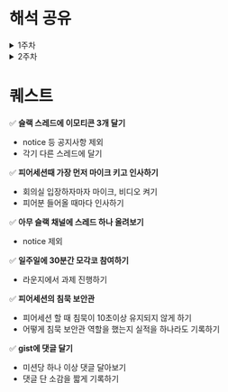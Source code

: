 # 해석 공유
<details>
        <summary>1주차</summary>
        <details>
            <summary>J132_서정범</summary>
            <p>
                개발자 원칙 01. 덕업 일치를 넘어서 중에서 도전 정신에 관련된 설명에 많은 감명을 받았습니다.
            </p>
            <p>
                이전부터 안정적인 것을 추구하고, 새로운 변화에 다소 거부감이 있었던 저는 사실 개발자라는 직업과는 맞지 않다고 생각을 자주 했습니다.
            </p>
            <p>
                하지만, 해당 책의 p.39에서도 나오듯이 <code>개발자는 그 자신이 생산 시설의 일부</code>인 특징을 가지고 있기에 이 진로를 선택했던 것입니다. 자신의 노력이 실력으로 이어지고 그것이 곧 성과로 이어진다는 특징은 저에게 매력적이었지만 개발자는 변화를 무서워하지 않고, 새로운 길을 개척해 나가는 것을 통해 성장의 기회를 잡아야 한다고 생각했습니다.
            </p>
            <p>
                이 때문에 거부감이 들어도 새로운 것에 도전해보는 노력을 계속해서 해왔고 그 과정은 쉽지 않았습니다. 이 책의 첫장의 필자는 도전하는 것에 두려움을 느끼기 보다 변화하는 것을 냉정하게 분석하고 적응하며 새로운 길을 개척하는 과정을 통해 성장해왔다고 설명을 해주었습니다.
            </p>
            <p>
                이것은 변화하기 위해 지금까지 노력해온 저에게 올바른 길을 걷고 있다고 말해주는 듯 했습니다.
            </p>
        </details>
        <details>
            <summary>J183_이석규</summary>
            <p>
                <strong>어떤 구절이 가장 인상깊었고, 이유가 무엇인가요?</strong>
            </p>
            <p>
                프로페셔널 커뮤니티를 조성하는 것을, 생산적인 동반자 관계를
            </p>
            <p>
                최근 혼자 프로그래밍 하는 것이 아니라 팀을 꾸려 하나의 목표(product)를 두고 같이 개발하다 보니, 좋은 사람들이 옆에 있는 것만으로도 좋은 시너지가 나는 것을 느꼈습니다.
            </p>
            <p>
                공동의 목표를 위해 노력하는 방법은 달랐지만, 개성 넘쳤고 배울 점이 많았습니다.
            </p>
            <p>
                <strong>부스트캠프에서 책 내용과 비슷한 경험을 해본적이 있나요?</strong>
            </p>
            <p>
                매일 11시 피어 리뷰를 하며 코드 리뷰 외에도 공부하는 방법, 목적, 마인드세팅등에 대해 이야기를 나누면서 외롭지 않았습니다.
            </p>
            <p>
                <strong>그 외 내가 해석한 내용을 나눕니다.</strong>
            </p>
            <p>
                최근 1달의 기한을 둔 대회를 진행하면서 애자일 방법의 중요성을 느꼈습니다. 어떻게 보면 형식의 애자일을 경험한 것 뿐일 수도 있지만, 급하게 변하는 목표와 방향성, 요구사항들에 맞추기 위해, 최소 단위로 작업을 구분하고 빠르게 최소기능을 완성시켜 피드백을 받고, 서로 피드백 하고, 발전해나가는 과정이 효율적이었다고 생각합니다.
            </p>
        </details>
        <details>
            <summary>J213_장서윤</summary>
            <p>
                <strong>분석만 하지말고, 구현을 해보자.</strong>
            </p>
            <p>
                이론을 알고있다 하더라도, 완벽하게 아는 것이 아닐 수 있다.
            </p>
            <p>
                이론을 실제로 구현하면서 디버깅해야지, 진짜 이해할 수 있다.
            </p>
            <p>
                이러한 이유로 cs 이론을 직접 구현하라고 했구나!를 깨달았다.
            </p>
            <p>
                <strong>성취감이 중요하다.</strong>
            </p>
            <p>
                큰 성취감보다는, 작더라도 많은 성취감을 느껴야 한다.
            </p>
            <p>
                성취감을 위해, 실천 가능한 작은 목표를 만들어야겠다.
            </p>
            <p>
                <strong>짝 프로그래밍을 왜 할까?</strong>
            </p>
            <p>
                짝 프로그래밍을 하기 위해선, 서로 의견을 주고 받아야한다. 그러기 위해선 내가 어떤 생각을 하고, 어떤 의도로 개발하는지 알아야 한다.
            </p>
        </details>
        <details>
            <summary>J031_김도훈</summary>
            <h3>소프트웨어 장인 - 산드로 만쿠소</h3>
            <p>
                <strong>애자일의 원칙</strong>
            </p>
            <p>
                애자일 방식을 적용해본 경험이 있습니다. 애자일 원칙은 절차적인 관점과 기술적인 관점 두 가지 원칙을 모두 지키며 진행해야 하는데, 실제 프로젝트를 하면서 절차적인 관점에만 초점이 있고, 기술적인 관점에서 많이 부족하다고 느꼈습니다. 개발자로서 가져야 할 기술적 역량과 책임감 역시 애자일의 원칙에 포함된다는 사실을 새롭게 알게 되었습니다.
            </p>
            <p>
                <strong>종합적인 역량을 키우자!</strong>
            </p>
            <p>
                린 스타트업 모델이 발달함에 따라 시대에 흐름에 발맞추어 개발자들에게 종합적인 역량을 요구하고 있는데, 사실 설계하고 다이어그램을 그리는 작업이 너무 재미없지만, 이것을 배우는 과정은 중요하고 필요로 하는 역량임을 알게 되었습니다.
            </p>
            <p>
                <strong>소프트웨어 품질이 최우선이 되어야 한다.</strong>
            </p>
            <p>
                마지막에 읽었던 구절 중에서 <strong>소프트웨어가 오래될수록 고통과 비용이 아닌 그 가치가 커져야 한다.</strong> 라는 말이 인상깊었는데, 유지보수 비용이 높은 애플리케이션의 개발은 고통스럽고 그저 시간이 지나면 없어지는 코드임을 알고 있지만, 실제로 그렇게 만들기에는 너무나 힘든 과정임을 충분히 알고 있습니다. 그렇지만 그 과정을 견디고 품질에 집중해야 한다는 것을 깨닫게 되었습니다.
            </p>
        </details>
        <details>
            <summary>K018_김희준</summary>
            <p>
                개발자원칙의 박성철 저자님의 덕업일치 부분을 읽었습니다. 저는 개발자로서 사회적 약자를 위한 아이템을 만들자는 막연한 목표를 가지고 있습니다.
            </p>
            <p>
                박성철님의 <code>쓸모 있는 일을 하자</code>라는 거대한 목표가 저에게 비슷한 결로 다가왔습니다. 박성철님의 커다란 목표를 이루기 위해 작은 목표들로 나누어 정리하는 점, 그리고 나누어진 목표를 변화하는 생각에 맞추어 조정하는 점을 보고 큰 목표를 이루기 위해서는 작은 목표들을 잘 설계하고 이루기 위해 노력해야한다는 점을 느꼈습니다.
            </p>
            <p>
                쓸모있는 일을 하기 위해서는 전문가가 되어야하고, 전문가가 되기 위해서는 <code>전문 역량과 일반 역량</code>을 모두 갖추어야 한다는 점를 기본으로 목표를 이루고 계속 해서 생각해신 점이 멋있다고 생각합니다. 일의 가치도 중요하지만, <code>동기와 연대의 중요성</code>을 중요하게 적으신 것도 인상 깊게 읽었습니다.
            </p>
            <p>
                연대라는 부분에서 ‘담쟁이’라는 시를 인용하셨는데, 저는 항상 문제를 마주치면 혼자 생각하고 혼자 해결하기 위해 노력했습니다. 하지만, 이번 챌린지를 함께하면서 슬랙에 질문하고, 피어세션을 통해서 해결하지 않은 부분을 답답하지 않게 잘 넘어갈 수 있었습니다.
            </p>
        </details>
        <details>
            <summary>S021_문영균</summary>
            <h3>개발자 원칙</h3>
            <aside>
                💡 어떤 일을 시작할 때면 그 일을 해야 할 개인적인 의미를 찾아 가능한 강한 내적 동기를 가지고 일하려고 의식적으로 노력했습니다. 정 동기가 찾아지지 않으면 일부러 제가 하고 싶은 일을 그 과제에 섞어놓기도 했습니다.
            </aside>
            <p><strong>인상 깊었던 이유</strong></p>
            <p>
                평소 동기부여가 되지 않으면 쉽게 집중을 못하는 경우가 생기고, 그때마다 어쩔 수 없다며 설렁설렁하는 경우가 많았습니다. 이 문장을 읽고 나는 동기를 가지려고 노력하지 않았다는 사실을 깨달았습니다.
            </p>
            <aside>
                💡 동기를 관리하는 사람은 자신의 에너지도 관리하고 지나치게 에너지를 소진하지 않으려고 노력합니다. 동기는 단순히 있고 없고 하는 것이 아닌 크기가 있는 양입니다.
            </aside>
            <p><strong>인상 깊었던 이유</strong></p>
            <p>
                예전에는 “최선을 다한다” 라는 것을 생각 할 때 자신이 가지고 있는 100%를 쏟아부어야 한다. 라고 생각했던 적이 있습니다. 그러나 저는 그런 식으로 100%를 쏟는다면 금세 지쳐 나가떨어지게 되어 저에게 “최선을 다한다.” 라는 의미는 여력을 10%정도 남겨놓고 나머지를 쏟아붓는 것이라고 생각하고 있었는데, 마치 이것이 동기를 관리한다는 것과 비슷하게 여겨져 공감이 되었습니다.
            </p>
        </details>
    </details>

<details>
        <summary>2주차</summary>
        <details>
            <summary>K025_박재우</summary>
                내용~~~
        </details>
        <details>
            <summary>J052_김예림</summary>
            <p>
                개발자 원칙 06. 목표를 달성하는 나만의 기준, GPAM
            </p>
            <p>
                <strong>문제를 해결하기 위해서는 목표 설정이 중요하다.</strong>
            </p>
            <p>
                GPAM 원칙(Goal 목표, Plan 계획, Action 실행, Measure 평가)을 활용해 목표 달성 가능성을 높여보자는 내용이었다. 그 중에서도 목표를 설정하는 것이 중요하다고 강조했는데 완료하지 못하는 너무 큰 목표를 설정하기 보단 큰 목표에서 세부 목표로 나눠 목표를 실행하고 완료하면서 성취감을 느끼며 큰 목표를 달성할 수 있게 달리는 것이 좋다고 느꼈다.
            </p>
            <p>
우리도 매 미션마다 체크포인트를 직접 만들고 있는데 이 체크포인트가 하나의 목표이자, 계획이 된다고 생각한다. 학습이나 개발 모두 체크포인트로 만들어 하나하나 실행해 나가면서 성취감도 느끼고 미션을 더 재미있게 해결해가면 좋을 것 같다!
            </p>
        </details>
        <details>
            <summary>J274_한영준</summary>
            <p>
                개발자원칙 P 122

챌린지 과정 속에서 쏟아지는 CS 지식을 받아들이며, 수료 이후에는 어떻게 기술적인 공부를 이어나갈 수 있을까에 대한 고민이 있었습니다. 이 과정에서 배운 많은 지식을 꾸준히 유지하고 발전시키기 위해서는 체계적인 학습 계획이 필요하다는 것을 느꼈습니다.

"배워야 할 지식을 현재 업무와 관련된 것에 50%, 앞으로 관련될 것에 30%, 관련 없지만 관심 있는 것에 20% 정도만 투자해보라"는 문장이 기억에 남습니다. 이 비율을 생각하며 학습하는 것이 현재의 필요와 미래의 준비, 그리고 개인적인 흥미 사이에서 학습 방향을 설정하는 데 큰 도움이 될 것 같다는 생각이 들었습니다.

그동안은 당장 필요한 것들만 공부하다 보니 깊게 파고들지 못했지만, 이제는 생소한 개념들을 공부하는 것이 결국 더 좋은 개발자로 성장할 수 있게 해준다는 점을 깨달았습니다.
            </p>
        </details>
          <summary>S012_김미래</summary>
                - 책을 읽으며 좋았던 섹션 들입니다.
            <h2><strong>이직_분명한 이유가 필요해</strong></h2>
            <p>
                퀘스트를 깨는 것 처럼 하나의 기술을 구현하는 식으로 일을 해나간 것이 아니라, 주인의식을 가지고 서비스를 제공하는 주체가 되었다는 마인드를 가지고 일을 해야한다는 생각을 했습니다.
               회사를 선택할 때 있어서 내가 이곳에서 성장할 수 있는 부분이 무엇인가? 그리고 주체적으로 할 수 있는 일들이 무엇이 이있는가를 가지고 일을 하는 것이 주니어 개발자가 되는 순간부터 항상 지니고 있어야할 태도라는 것을 깨닫게 되었습니다. 그리고 새로운 환경에서의 일을 하는 것도 하나의 새로운 학습 방법인데,, 아마 부스트 캠프가 이런 새로운 환경을 제공해주며 지향하는 학습방식 아닌가 생각이 들었습니다. 과정은 힘들지만 이 과정을 누릴 수 있음에 감사한 마음을 갖게되었습니다. 
            </p>
            <h2><strong>프로덕트 중심의 목표정리</strong></h2>
            <p>
            단순히 이 프레임워크를 익히기 위해서 강의를 사서, 책을사서 공부해야지~ 가아닌, 이 기술을 통해 작은 프로젝트라도 만들어 봐야지~ 하는 방향으로 학습을 해야한다는 인사이트를 얻게 되었습니다. 
            </p>
        </details>
</details>

# 퀘스트

✅ **슬랙 스레드에 이모티콘 3개 달기**

- notice 등 공지사항 제외
- 각기 다른 스레드에 달기

✅ **피어세션때 가장 먼저 마이크 키고 인사하기**

- 회의실 입장하자마자 마이크, 비디오 켜기
- 피어분 들어올 때마다 인사하기

✅ **아무 슬랙 채널에 스레드 하나 올려보기**

- notice 제외

✅ **일주일에 30분간 모각코 참여하기**

- 라운지에서 과제 진행하기

✅ **피어세션의 침묵 보안관**

- 피어세션 할 때 침묵이 10초이상 유지되지 않게 하기
- 어떻게 침묵 보안관 역할을 했는지 실적을 하나라도 기록하기

✅ **gist에 댓글 달기**

- 미션당 하나 이상 댓글 달아보기
- 댓글 단 소감을 짧게 기록하기
